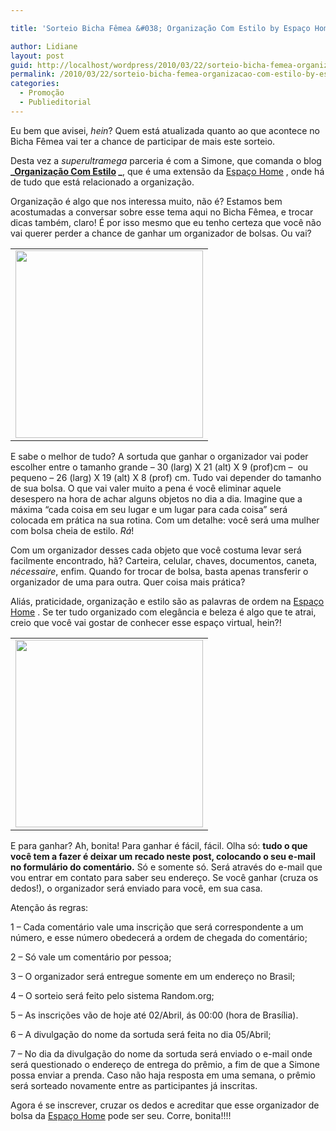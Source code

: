 ```yaml
---

title: 'Sorteio Bicha Fêmea &#038; Organização Com Estilo by Espaço Home'

author: Lidiane
layout: post
guid: http://localhost/wordpress/2010/03/22/sorteio-bicha-femea-organizacao-com-estilo-by-espaco-home/
permalink: /2010/03/22/sorteio-bicha-femea-organizacao-com-estilo-by-espaco-home/
categories:
  - Promoção
  - Publieditorial
---
```

Eu bem que avisei, _hein_? Quem está atualizada quanto ao que acontece no Bicha Fêmea vai ter a chance de participar de mais este sorteio.

Desta vez a _superultramega_ parceria é com a Simone, que comanda o blog **_[Organização Com Estilo](http://www.newsespacohome.blogspot.com/) _**, que é uma extensão da [Espaço Home](http://www.espacohome.com.br/) , onde há de tudo que está relacionado a organização.

<!--more-->

Organização é algo que nos interessa muito, não é? Estamos bem acostumadas a conversar sobre esse tema aqui no Bicha Fêmea, e trocar dicas também, claro! É por isso mesmo que eu tenho certeza que você não vai querer perder a chance de ganhar um organizador de bolsas. Ou vai?

<table align="center">
  <tr>
    <td>
      <a href="http://www.trololodemulher.com.br/blog/wp-content/uploads/2010/02/img_resize3.jpg"><img class="aligncenter size-medium wp-image-4366" title="img_resize[3]" src="http://www.trololodemulher.com.br/blog/wp-content/uploads/2010/02/img_resize3-300x300.jpg" alt="" width="300" height="300" /></a>
    </td>
  </tr>
</table>

E sabe o melhor de tudo? A sortuda que ganhar o organizador vai poder escolher entre o tamanho grande &#8211; 30 (larg) X 21 (alt) X 9 (prof)cm &#8211;  ou pequeno &#8211; 26 (larg) X 19 (alt) X 8 (prof) cm. Tudo vai depender do tamanho de sua bolsa. O que vai valer muito a pena é você eliminar aquele desespero na hora de achar alguns objetos no dia a dia. Imagine que a máxima “cada coisa em seu lugar e um lugar para cada coisa” será colocada em prática na sua rotina. Com um detalhe: você será uma mulher com bolsa cheia de estilo. _Rá_!

Com um organizador desses cada objeto que você costuma levar será facilmente encontrado, hã? Carteira, celular, chaves, documentos, caneta, _nécessaire_, enfim. Quando for trocar de bolsa, basta apenas transferir o organizador de uma para outra. Quer coisa mais prática?

Aliás, praticidade, organização e estilo são as palavras de ordem na [Espaço Home](http://www.espacohome.com.br/) . Se ter tudo organizado com elegância e beleza é algo que te atrai, creio que você vai gostar de conhecer esse espaço virtual, hein?!

<table align="center">
  <tr>
    <td>
      <a href="http://www.trololodemulher.com.br/blog/wp-content/uploads/2010/02/img_resize3.jpg"><img class="aligncenter size-medium wp-image-4366" title="img_resize[3]" src="http://www.trololodemulher.com.br/blog/wp-content/uploads/2010/02/img_resize3-300x300.jpg" alt="" width="300" height="300" /></a>
    </td>
  </tr>
</table>

E para ganhar? Ah, bonita! Para ganhar é fácil, fácil. Olha só: **tudo o que você tem a fazer é deixar um recado neste post, colocando o seu e-mail no formulário do comentário.** Só e somente só. Será através do e-mail que vou entrar em contato para saber seu endereço. Se você ganhar (cruza os dedos!), o organizador será enviado para você, em sua casa.

Atenção ás regras:

1 – Cada comentário vale uma inscrição que será correspondente a um número, e esse número obedecerá a ordem de chegada do comentário;

2 – Só vale um comentário por pessoa;

3 – O organizador será entregue somente em um endereço no Brasil;

4 – O sorteio será feito pelo sistema Random.org;

5 – As inscrições vão de hoje até 02/Abril, ás 00:00 (hora de Brasília).

6 – A divulgação do nome da sortuda será feita no dia 05/Abril;

7 – No dia da divulgação do nome da sortuda será enviado o e-mail onde será questionado o endereço de entrega do prêmio, a fim de que a Simone possa enviar a prenda. Caso não haja resposta em uma semana, o prêmio será sorteado novamente entre as participantes já inscritas.

Agora é se inscrever, cruzar os dedos e acreditar que esse organizador de bolsa da [Espaço Home](http://www.espacohome.com.br/)  pode ser seu. Corre, bonita!!!!